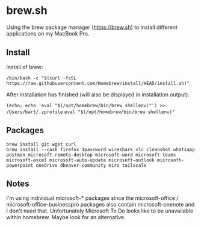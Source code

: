 # brew.sh

Using the brew package manager (https://brew.sh) to install different applications on my MacBook Pro.

## Install

Install of brew:

```/bin/bash -c "$(curl -fsSL https://raw.githubusercontent.com/Homebrew/install/HEAD/install.sh)"```

After installation has finished (will also be displayed in installation output):

```(echo; echo 'eval "$(/opt/homebrew/bin/brew shellenv)"') >> /Users/bart/.zprofile```
```eval "$(/opt/homebrew/bin/brew shellenv)"```

## Packages

```
brew install git wget curl
brew install --cask firefox 1password wireshark vlc cleanshot whatsapp postman microsoft-remote-desktop microsoft-word microsoft-teams microsoft-excel microsoft-auto-update microsoft-outlook microsoft-powerpoint onedrive dbeaver-community miro tailscale
```

## Notes

I'm using individual microsoft-* packages since the microsoft-office / microsoft-office-businesspro packages also contain microsoft-onenote and I don't need that. Unfortunately Microsoft To Do looks like to be unavailable within homebrew. Maybe look for an alternative.
